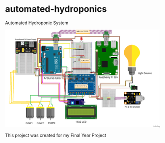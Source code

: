 # automated-hydroponics
Automated Hydroponic System

![](Sketches.png)


This project was created for my Final Year Project
